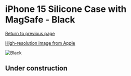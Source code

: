 # iPhone 15 Silicone Case with MagSafe - Black

[Return to previous page](/iphone_15)

[High-resolution image from Apple](https://store.storeimages.cdn-apple.com/8756/as-images.apple.com/is/MT103?wid=4500&hei=4500&fmt=png)

<div style="width: 500px"><img src="/everyphone/MT103.png" alt="Black"></div>

## Under construction

